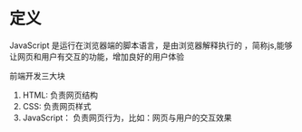 # 定义

JavaScript 是运行在浏览器端的脚本语言，是由浏览器解释执行的 ，简称js,能够让网页和用户有交互的功能，增加良好的用户体验

前端开发三大块

1. HTML: 负责网页结构
2. CSS: 负责网页样式
3. JavaScript： 负责网页行为，比如：网页与用户的交互效果
